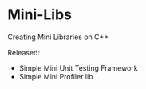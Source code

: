 # Mini-Libs
Creating Mini Libraries on C++


Released:

  * Simple Mini Unit Testing Framework
  * Simple Mini Profiler lib
